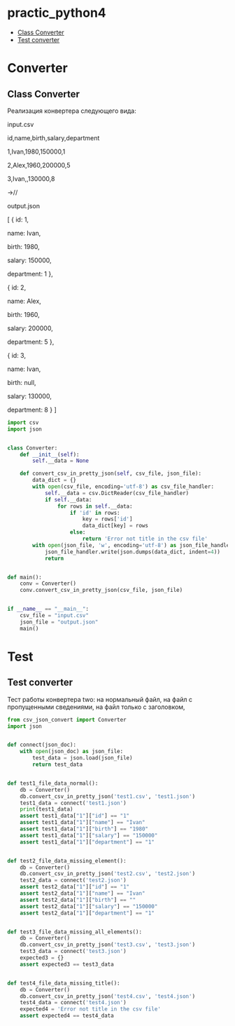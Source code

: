 # practic_python4

+ [Class Converter](#class-converter)
+ [Test converter](#test-converter)

# Converter

## Class Converter
 
Реализация конвертера следующего вида:


input.csv


id,name,birth,salary,department

1,Ivan,1980,150000,1

2,Alex,1960,200000,5

3,Ivan,,130000,8

->//

output.json

[
 {
   id: 1,
   
   name: Ivan,
   
   birth: 1980,
   
   salary: 150000,
   
   department: 1
 },
 
 {
   id: 2,
   
   name: Alex,
   
   birth: 1960,
   
   salary: 200000,
   
   department: 5
 },
 
 {
   id: 3,
   
   name: Ivan,
   
   birth: null,
   
   salary: 130000,
   
   department: 8
	}
]


```python
import csv
import json


class Converter:
    def __init__(self):
        self.__data = None

    def convert_csv_in_pretty_json(self, csv_file, json_file):
        data_dict = {}
        with open(csv_file, encoding='utf-8') as csv_file_handler:
            self.__data = csv.DictReader(csv_file_handler)
            if self.__data:
                for rows in self.__data:
                    if 'id' in rows:
                        key = rows['id']
                        data_dict[key] = rows
                    else:
                        return 'Error not title in the csv file'
        with open(json_file, 'w', encoding='utf-8') as json_file_handler:
            json_file_handler.write(json.dumps(data_dict, indent=4))
            return


def main():
    conv = Converter()
    conv.convert_csv_in_pretty_json(csv_file, json_file)


if __name__ == "__main__":
    csv_file = "input.csv"
    json_file = "output.json"
    main()

```


# Test

## Test converter

Тест работы конвертера two: на нормальный файл, на файл с пропущенными сведениями, на файл только с заголовком, 

```python
from csv_json_convert import Converter
import json


def connect(json_doc):
    with open(json_doc) as json_file:
        test_data = json.load(json_file)
        return test_data


def test1_file_data_normal():
    db = Converter()
    db.convert_csv_in_pretty_json('test1.csv', 'test1.json')
    test1_data = connect('test1.json')
    print(test1_data)
    assert test1_data["1"]["id"] == "1"
    assert test1_data["1"]["name"] == "Ivan"
    assert test1_data["1"]["birth"] == "1980"
    assert test1_data["1"]["salary"] == "150000"
    assert test1_data["1"]["department"] == "1"


def test2_file_data_missing_element():
    db = Converter()
    db.convert_csv_in_pretty_json('test2.csv', 'test2.json')
    test2_data = connect('test2.json')
    assert test2_data["1"]["id"] == "1"
    assert test2_data["1"]["name"] == "Ivan"
    assert test2_data["1"]["birth"] == ""
    assert test2_data["1"]["salary"] == "150000"
    assert test2_data["1"]["department"] == "1"


def test3_file_data_missing_all_elements():
    db = Converter()
    db.convert_csv_in_pretty_json('test3.csv', 'test3.json')
    test3_data = connect('test3.json')
    expected3 = {}
    assert expected3 == test3_data


def test4_file_data_missing_title():
    db = Converter()
    db.convert_csv_in_pretty_json('test4.csv', 'test4.json')
    test4_data = connect('test4.json')
    expected4 = 'Error not title in the csv file'
    assert expected4 == test4_data


```
